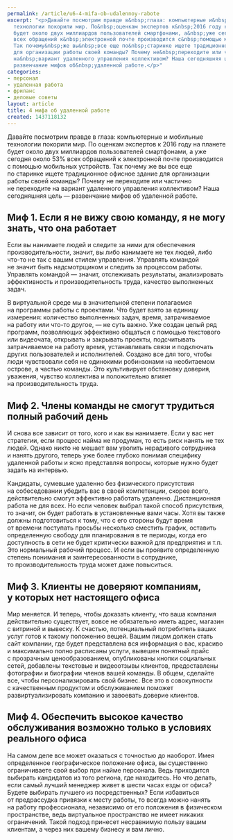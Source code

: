 ```yaml
---
permalink: /article/u6-4-mifa-ob-udalennoy-rabote
excerpt: "<p>Давайте посмотрим правде в&nbsp;глаза: компьютерные и&nbsp;мобильные
  технологии покорили мир. По&nbsp;оценкам экспертов к&nbsp;2016 году на&nbsp;планете
  будет около двух миллиардов пользователей смартфонами, а&nbsp;уже сегодня около&nbsp;53%
  всех обращений к&nbsp;электронной почте производится с&nbsp;помощью мобильных устройств.
  Так почему&nbsp;же вы&nbsp;все еще по&nbsp;старинке ищете традиционное офисное здание
  для организации работы своей команды? Почему не&nbsp;переходите или частично не&nbsp;переходите
  на&nbsp;вариант удаленного управления коллективом? Наша сегодняшняя цель&nbsp;—
  развенчание мифов об&nbsp;удаленной работе.</p>"
categories:
- персонал
- удаленная работа
- фриланс
- деловые советы
layout: article
title: 4 мифа об удаленной работе
created: 1437118132
---
```

<p>Давайте посмотрим правде в&nbsp;глаза: компьютерные и&nbsp;мобильные технологии покорили мир. По&nbsp;оценкам экспертов к&nbsp;2016 году на&nbsp;планете будет около двух миллиардов пользователей смартфонами, а&nbsp;уже сегодня около&nbsp;53% всех обращений к&nbsp;электронной почте производится с&nbsp;помощью мобильных устройств. Так почему&nbsp;же вы&nbsp;все еще по&nbsp;старинке ищете традиционное офисное здание для организации работы своей команды? Почему не&nbsp;переходите или частично не&nbsp;переходите на&nbsp;вариант удаленного управления коллективом? Наша сегодняшняя цель&nbsp;— развенчание мифов об&nbsp;удаленной работе.</p>
<h2>Миф&nbsp;1. Если я&nbsp;не&nbsp;вижу свою команду, я&nbsp;не&nbsp;могу знать, что она работает</h2>
<p>Если вы&nbsp;нанимаете людей и&nbsp;следите за&nbsp;ними для обеспечения производительности, значит, вы&nbsp;либо нанимаете не&nbsp;тех людей, либо что-то не&nbsp;так с&nbsp;вашим стилем управления. Управлять командой не&nbsp;значит быть надсмотрщиком и&nbsp;следить за&nbsp;процессом работы. Управлять командой&nbsp;— значит, отслеживать результаты, анализировать эффективность и&nbsp;производительность труда, качество выполненных задач.</p>
<p>В&nbsp;виртуальной среде мы&nbsp;в&nbsp;значительной степени полагаемся на&nbsp;программы работы с&nbsp;проектами. Что будет взято за&nbsp;единицу измерения: количество выполненных задач, время, затрачиваемое на&nbsp;работу или что-то другое,&nbsp;— не&nbsp;суть важно. Уже создан целый ряд программ, позволяющих эффективно общаться с&nbsp;помощью текстового или видеочата, открывать и&nbsp;закрывать проекты, подсчитывать затрачиваемое на&nbsp;работу время, устанавливать связи и&nbsp;подключать других пользователей и&nbsp;исполнителей. Создано все для того, чтобы люди чувствовали себя не&nbsp;одинокими робинзонами на&nbsp;необитаемом острове, а&nbsp;частью команды. Это культивирует обстановку доверия, уважения, чувство коллектива и&nbsp;положительно влияет на&nbsp;производительность труда.</p>
<h2>Миф&nbsp;2. Члены команды не смогут трудиться полный рабочий день</h2>
<p>И&nbsp;снова все зависит от&nbsp;того, кого и&nbsp;как вы&nbsp;нанимаете. Если у&nbsp;вас нет стратегии, если процесс найма не&nbsp;продуман, то&nbsp;есть риск нанять не&nbsp;тех людей. Однако никто не&nbsp;мешает вам уволить нерадивого сотрудника и&nbsp;нанять другого, теперь уже более глубоко понимая специфику удаленной работы и&nbsp;ясно представляя вопросы, которые нужно будет задать на&nbsp;интервью.</p>
<p>Кандидаты, сумевшие удаленно без физического присутствия на&nbsp;собеседовании убедить вас в&nbsp;своей компетенции, скорее всего, действительно смогут эффективно работать удаленно. Дистанционная работа не&nbsp;для всех. Но&nbsp;если человек выбрал такой способ присутствия, то&nbsp;значит, он&nbsp;будет работать в&nbsp;установленные вами часы. Хотя вы&nbsp;также должны подготовиться к&nbsp;тому, что с&nbsp;его стороны будут время от&nbsp;времени поступать просьбы несколько сместить график, оставить определенную свободу для планирования в&nbsp;те&nbsp;периоды, когда его доступность в&nbsp;сети не&nbsp;будет критически важной для предприятия и&nbsp;т.п. Это нормальный рабочий процесс. И&nbsp;если вы&nbsp;проявите определенную степень понимания и&nbsp;заинтересованности в&nbsp;сотруднике, то&nbsp;производительность труда может даже повыситься. </p>
<h2>Миф&nbsp;3. Клиенты не&nbsp;доверяют компаниям, у&nbsp;которых нет настоящего офиса</h2>
<p>Мир меняется. И&nbsp;теперь, чтобы доказать клиенту, что ваша компания действительно существует, вовсе не&nbsp;обязательно иметь адрес, магазин с&nbsp;витриной и&nbsp;вывеску. К&nbsp;счастью, потенциальный потребитель ваших услуг готов к&nbsp;такому положению вещей. Вашим лицом должен стать сайт компании, где будет представлена вся информация о&nbsp;вас, красиво и&nbsp;максимально полно расписаны услуги, вывешен понятный прайс с&nbsp;прозрачным ценообразованием, опубликованы кнопки социальных сетей, добавлены текстовые и&nbsp;видеоотзывы клиентов, предоставлены фотографии и&nbsp;биографии членов вашей команды. В&nbsp;общем, сделайте все, чтобы персонализировать свой бизнес. Все это в&nbsp;совокупности с&nbsp;качественным продуктом и&nbsp;обслуживанием поможет развиртуализировать компанию и&nbsp;завоевать доверие клиентов.</p>
<h2>Миф&nbsp;4. Обеспечить высокое качество обслуживания возможно только в&nbsp;условиях реального офиса</h2>
<p>На&nbsp;самом деле все может оказаться с&nbsp;точностью до&nbsp;наоборот. Имея определенное географическое положение офиса, вы&nbsp;существенно ограничиваете свой выбор при найме персонала. Ведь приходится выбирать кандидатов из&nbsp;того региона, где находитесь. Но&nbsp;что делать, если самый лучший менеджер живет в&nbsp;шести часах езды от&nbsp;офиса? Будете выбирать лучшего из&nbsp;посредственных? Если избавиться от&nbsp;предрассудка привязки к&nbsp;месту работы, то&nbsp;всегда можно нанять на&nbsp;работу профессионала, независимо от&nbsp;его положения в&nbsp;физическом пространстве, ведь виртуальное пространство не&nbsp;имеет никаких ограничений. Такой подход принесет несравнимую пользу вашим клиентам, а&nbsp;через них вашему бизнесу и&nbsp;вам лично.</p>
